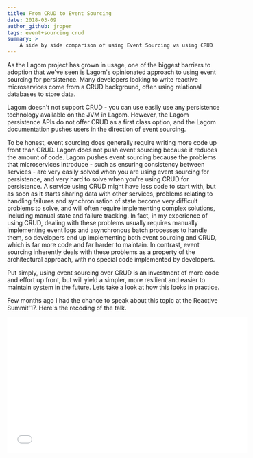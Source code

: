 ```yaml
---
title: From CRUD to Event Sourcing
date: 2018-03-09
author_github: jroper
tags: event+sourcing crud
summary: >
    A side by side comparison of using Event Sourcing vs using CRUD
---
```


As the Lagom project has grown in usage, one of the biggest barriers to adoption that we've seen is Lagom's opinionated approach to using event sourcing for persistence. Many developers looking to write reactive microservices come from a CRUD background, often using relational databases to store data.

Lagom doesn't not support CRUD - you can use easily use any persistence technology available on the JVM in Lagom. However, the Lagom persistence APIs do not offer CRUD as a first class option, and the Lagom documentation pushes users in the direction of event sourcing.

To be honest, event sourcing does generally require writing more code up front than CRUD. Lagom does not push event sourcing because it reduces the amount of code. Lagom pushes event sourcing because the problems that microservices introduce - such as ensuring consistency between services - are very easily solved when you are using event sourcing for persistence, and very hard to solve when you're using CRUD for persistence. A service using CRUD might have less code to start with, but as soon as it starts sharing data with other services, problems relating to handling failures and synchronisation of state become very difficult problems to solve, and will often require implementing complex solutions, including manual state and failure tracking. In fact, in my experience of using CRUD, dealing with these problems usually requires manually implementing event logs and asynchronous batch processes to handle them, so developers end up implementing both event sourcing and CRUD, which is far more code and far harder to maintain. In contrast, event sourcing inherently deals with these problems as a property of the architectural approach, with no special code implemented by developers.

Put simply, using event sourcing over CRUD is an investment of more code and effort up front, but will yield a simpler, more resilient and easier to maintain system in the future. Lets take a look at how this looks in practice.

Few months ago I had the chance to speak about this topic at the Reactive Summit'17. Here's the recoding of the talk.


<div id="meet-lagom" class="flex-video widescreen">
  <iframe width="560" height="315" src="//www.youtube.com/embed/d1jT0UOVx9U" frameborder="0" webkitallowfullscreen="" mozallowfullscreen="" allowfullscreen=""></iframe>
</div>

